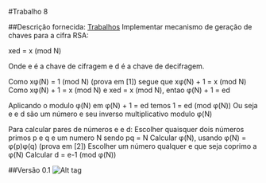 #Trabalho 8

##Descrição fornecida: [Trabalhos](https://docs.google.com/document/d/1MMbkVkNm2D4nWaywwZyuAqqa_KM9OJOajtUJfy6yk04)
Implementar mecanismo de geração de chaves para a cifra RSA:

xed = x (mod N)

Onde e é a chave de cifragem e d é a chave de decifragem.

Como xφ(N) = 1 (mod N)  (prova em [1]) segue que xφ(N) + 1 = x (mod N) 
Como xφ(N) + 1 = x (mod N) e xed = x (mod N), entao φ(N) + 1 = ed


Aplicando o modulo φ(N) em φ(N) + 1 = ed temos 1 = ed (mod φ(N)) 
Ou seja e e d são um número e seu inverso multiplicativo modulo φ(N)

Para calcular pares de números e e d:
	Escolher quaisquer dois números primos p e q e um numero N sendo pq = N
	Calcular φ(N), usando φ(N) = φ(p)φ(q) (prova em [2])
	Escolher um número qualquer e que seja coprimo a φ(N)
	Calcular d = e-1 (mod φ(N))

##Versão 0.1
![Alt tag]()